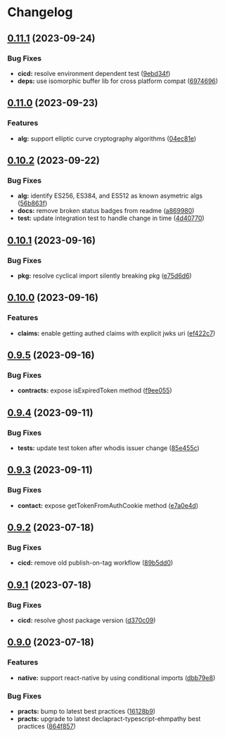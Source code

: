 # Changelog

## [0.11.1](https://github.com/whodisio/simple-jwt-auth/compare/v0.11.0...v0.11.1) (2023-09-24)


### Bug Fixes

* **cicd:** resolve environment dependent test ([9ebd34f](https://github.com/whodisio/simple-jwt-auth/commit/9ebd34fd09dc3c3d75b352791708ad59f1c1c312))
* **deps:** use isomorphic buffer lib for cross platform compat ([6974696](https://github.com/whodisio/simple-jwt-auth/commit/697469659c312aacc3d6ad6f1d3e45b547b6f9ad))

## [0.11.0](https://github.com/whodisio/simple-jwt-auth/compare/v0.10.2...v0.11.0) (2023-09-23)


### Features

* **alg:** support elliptic curve cryptography algorithms ([04ec81e](https://github.com/whodisio/simple-jwt-auth/commit/04ec81e1ae2aee6ae8ed40e92978b33ad03891bc))

## [0.10.2](https://github.com/whodisio/simple-jwt-auth/compare/v0.10.1...v0.10.2) (2023-09-22)


### Bug Fixes

* **alg:** identify ES256, ES384, and ES512 as known asymetric algs ([56b863f](https://github.com/whodisio/simple-jwt-auth/commit/56b863f13a086c8a2f2035bf2805041773d9f88b))
* **docs:** remove broken status badges from readme ([a869980](https://github.com/whodisio/simple-jwt-auth/commit/a86998036fd8866a30a583e9a96412eb44337614))
* **test:** update integration test to handle change in time ([4d40770](https://github.com/whodisio/simple-jwt-auth/commit/4d40770d07bf8ec0ec7c9200e18c87b3f95c7c0f))

## [0.10.1](https://github.com/whodisio/simple-jwt-auth/compare/v0.10.0...v0.10.1) (2023-09-16)


### Bug Fixes

* **pkg:** resolve cyclical import silently breaking pkg ([e75d6d6](https://github.com/whodisio/simple-jwt-auth/commit/e75d6d62384d8a9231c19070a643fdcd41cbac14))

## [0.10.0](https://github.com/whodisio/simple-jwt-auth/compare/v0.9.5...v0.10.0) (2023-09-16)


### Features

* **claims:** enable getting authed claims with explicit jwks uri ([ef422c7](https://github.com/whodisio/simple-jwt-auth/commit/ef422c7eaceebb06b37eb8c9cb274e8265737363))

## [0.9.5](https://github.com/whodisio/simple-jwt-auth/compare/v0.9.4...v0.9.5) (2023-09-16)


### Bug Fixes

* **contracts:** expose isExpiredToken method ([f9ee055](https://github.com/whodisio/simple-jwt-auth/commit/f9ee055f61004051cd55fb2cce9994c08f568e3f))

## [0.9.4](https://github.com/whodisio/simple-jwt-auth/compare/v0.9.3...v0.9.4) (2023-09-11)


### Bug Fixes

* **tests:** update test token after whodis issuer change ([85e455c](https://github.com/whodisio/simple-jwt-auth/commit/85e455c602f382a06b113685432d2370aeaa37b0))

## [0.9.3](https://github.com/whodisio/simple-jwt-auth/compare/v0.9.2...v0.9.3) (2023-09-11)


### Bug Fixes

* **contact:** expose getTokenFromAuthCookie method ([e7a0e4d](https://github.com/whodisio/simple-jwt-auth/commit/e7a0e4d6bf2c0ced131dc4fb2979833c8b9799d5))

## [0.9.2](https://github.com/whodisio/simple-jwt-auth/compare/v0.9.1...v0.9.2) (2023-07-18)


### Bug Fixes

* **cicd:** remove old publish-on-tag workflow ([89b5dd0](https://github.com/whodisio/simple-jwt-auth/commit/89b5dd03f071c0adde4aaaac25582a5dae4a6d67))

## [0.9.1](https://github.com/whodisio/simple-jwt-auth/compare/v0.9.0...v0.9.1) (2023-07-18)


### Bug Fixes

* **cicd:** resolve ghost package version ([d370c09](https://github.com/whodisio/simple-jwt-auth/commit/d370c09ef312960bb98546f027459f6b7dc6cf0a))

## [0.9.0](https://github.com/whodisio/simple-jwt-auth/compare/v0.8.0...v0.9.0) (2023-07-18)


### Features

* **native:** support react-native by using conditional imports ([dbb79e8](https://github.com/whodisio/simple-jwt-auth/commit/dbb79e890a3598c8d55e94c9380ff8c274bcd2ef))


### Bug Fixes

* **practs:** bump to latest best practices ([16128b9](https://github.com/whodisio/simple-jwt-auth/commit/16128b9fedc955f8ef2e9fce9c65e2f99a9c91aa))
* **practs:** upgrade to latest declapract-typescript-ehmpathy best practices ([864f857](https://github.com/whodisio/simple-jwt-auth/commit/864f857e970a4494165dec8127dca202d9b0f094))
